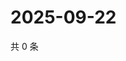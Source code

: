 # 2025-09-22

共 0 条

<!-- BEGIN ZHIHUQUESTIONS -->
<!-- 最后更新时间 Mon Sep 22 2025 13:11:58 GMT+0800 (China Standard Time) -->

<!-- END ZHIHUQUESTIONS -->
